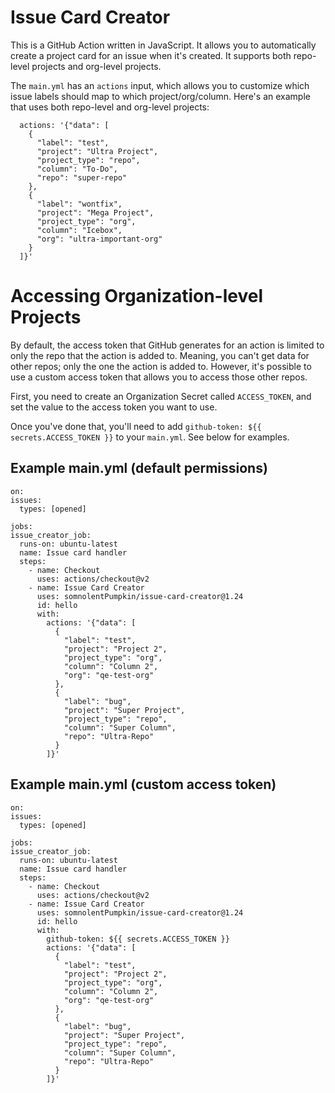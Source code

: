 # Issue Card Creator

This is a GitHub Action written in JavaScript. It allows you to automatically create a project card for an issue when it's created. It supports both repo-level projects and org-level projects.

The `main.yml` has an `actions` input, which allows you to customize which issue labels should map to which project/org/column. Here's an example that uses both repo-level and org-level projects:
```
  actions: '{"data": [
    {
      "label": "test",
      "project": "Ultra Project",
      "project_type": "repo",
      "column": "To-Do",
      "repo": "super-repo"
    },
    {
      "label": "wontfix",
      "project": "Mega Project",
      "project_type": "org",
      "column": "Icebox",
      "org": "ultra-important-org"
    }
  ]}'
  ```
  
  
  # Accessing Organization-level Projects
  By default, the access token that GitHub generates for an action is limited to only the repo that the action is added to. Meaning, you can't get data for other repos; only the one the action is added to. However, it's possible to use a custom access token that allows you to access those other repos.
  
First, you need to create an Organization Secret called `ACCESS_TOKEN`, and set the value to the access token you want to use.

Once you've done that, you'll need to add `github-token: ${{ secrets.ACCESS_TOKEN }}` to your `main.yml`. See below for examples.
  
  
  
  
  
  ## Example main.yml (default permissions)
  ```
on:
  issues:
    types: [opened]

jobs:
  issue_creator_job:
    runs-on: ubuntu-latest
    name: Issue card handler
    steps:
      - name: Checkout
        uses: actions/checkout@v2
      - name: Issue Card Creator
        uses: somnolentPumpkin/issue-card-creator@1.24
        id: hello
        with:
          actions: '{"data": [
            {
              "label": "test",
              "project": "Project 2",
              "project_type": "org",
              "column": "Column 2",
              "org": "qe-test-org"
            },
            {
              "label": "bug",
              "project": "Super Project",
              "project_type": "repo",
              "column": "Super Column",
              "repo": "Ultra-Repo"
            }
          ]}'

```

## Example main.yml (custom access token)
  ```
on:
  issues:
    types: [opened]

jobs:
  issue_creator_job:
    runs-on: ubuntu-latest
    name: Issue card handler
    steps:
      - name: Checkout
        uses: actions/checkout@v2
      - name: Issue Card Creator
        uses: somnolentPumpkin/issue-card-creator@1.24
        id: hello
        with:
          github-token: ${{ secrets.ACCESS_TOKEN }}
          actions: '{"data": [
            {
              "label": "test",
              "project": "Project 2",
              "project_type": "org",
              "column": "Column 2",
              "org": "qe-test-org"
            },
            {
              "label": "bug",
              "project": "Super Project",
              "project_type": "repo",
              "column": "Super Column",
              "repo": "Ultra-Repo"
            }
          ]}'

```
